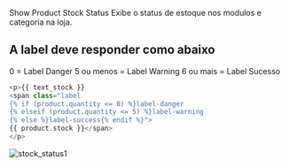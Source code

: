 Show Product Stock Status
 Exibe o status de estoque nos modulos e categoria na loja.
 ## A label deve responder como abaixo
 0 = Label Danger
 5 ou menos = Label Warning
 6 ou mais = Label Sucesso
 
```php
<p>{{ text_stock }} 
<span class="label 
{% if (product.quantity <= 0) %}label-danger
{% elseif (product.quantity <= 5) %}label-warning
{% else %}label-success{% endif %}">
{{ product.stock }}</span>
</p>
```
![stock_status1](https://user-images.githubusercontent.com/8571832/200137804-34d22eb7-7267-45b8-a31b-77304e7d4a72.jpg)
